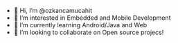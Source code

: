 - 👋 Hi, I’m @ozkancamucahit
- 👀 I’m interested in Embedded and Mobile Development
- 🌱 I’m currently learning Android/Java and Web
- 💞️ I’m looking to collaborate on Open source projecs!
<!-- - 📫 How to reach me ... -->

<!---
ozkancamucahit/ozkancamucahit is a ✨ special ✨ repository because its `README.md` (this file) appears on your GitHub profile.
You can click the Preview link to take a look at your changes.
--->
